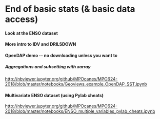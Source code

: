 # End of basic stats (& basic data access) 

#### Look at the ENSO dataset 

#### More intro to IDV and DRILSDOWN 

#### OpenDAP demo -- no downloading unless you want to 
##### Aggregations and subsetting with xarray 
http://nbviewer.jupyter.org/github/MPOcanes/MPO624-2018/blob/master/notebooks/Geoviews_example_OpenDAP_SST.ipynb
#### Multivariate ENSO dataset (using Pylab cheats) 
http://nbviewer.jupyter.org/github/MPOcanes/MPO624-2018/blob/master/notebooks/ENSO_multiple_variables_pylab_cheats.ipynb
